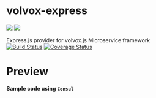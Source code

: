 # volvox-express
![](https://avatars3.githubusercontent.com/u/16361502?v=3&s=200)  ![](http://svgporn.com/logos/express.svg)  

Express.js provider for volvox.js Microservice framework  
[![Build Status](https://travis-ci.org/microphonejs/microphone-express.svg?branch=master)](https://travis-ci.org/microphonejs/microphone-express) [![Coverage Status](https://coveralls.io/repos/github/microphonejs/microphone-express/badge.svg?branch=master)](https://coveralls.io/github/microphonejs/microphone-express?branch=master)

Preview
==================

**Sample code using `Consul`**

```js

```
